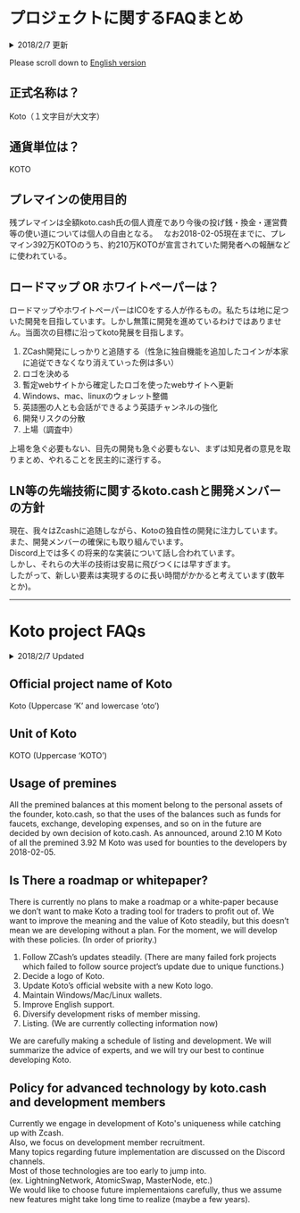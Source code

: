 # プロジェクトに関するFAQまとめ
  
<details>
<summary>2018/2/7 更新</summary>
2018/2/13 修正<br>
2018/2/8 修正<br>
2018/2/7 更新<br>
2018/1/25 修正<br>
2018/1/24 更新<br>
2018/1/23 公開<br>
2018/1/20 作成<br>
(更新:内容変更 / 修正:表記ゆれなどの修正)
<!--折りたたみ前には最新の更新日を適用-->
</details>  

Please scroll down to [English version](#english)  

## 正式名称は？
Koto（１文字目が大文字）

## 通貨単位は？
KOTO

## プレマインの使用目的
残プレマインは全額koto.cash氏の個人資産であり今後の投げ銭・換金・運営費等の使い道については個人の自由となる。  
なお2018-02-05現在までに、プレマイン392万KOTOのうち、約210万KOTOが宣言されていた開発者への報酬などに使われている。

## ロードマップ OR ホワイトペーパーは？
ロードマップやホワイトペーパーはICOをする人が作るもの。私たちは地に足ついた開発を目指しています。しかし無策に開発を進めているわけではありません。当面次の目標に沿ってkoto発展を目指します。

1. ZCash開発にしっかりと追随する（性急に独自機能を追加したコインが本家に追従できなくなり消えていった例は多い）
2. ロゴを決める
3. 暫定webサイトから確定したロゴを使ったwebサイトへ更新
4. Windows、mac、linuxのウォレット整備
5. 英語圏の人とも会話ができるよう英語チャンネルの強化
6. 開発リスクの分散
7. 上場（調査中）

上場を急ぐ必要もない、目先の開発も急ぐ必要もない、まずは知見者の意見を取りまとめ、やれることを民主的に遂行する。

## LN等の先端技術に関するkoto.cashと開発メンバーの方針
現在、我々はZcashに追随しながら、Kotoの独自性の開発に注力しています。  
また、開発メンバーの確保にも取り組んでいます。  
Discord上では多くの将来的な実装について話し合われています。  
しかし、それらの大半の技術は安易に飛びつくには早すぎます。  
したがって、新しい要素は実現するのに長い時間がかかると考えています(数年とか)。  

---

<a name="english"></a>
# Koto project FAQs

<details><summary>2018/2/7 Updated</summary>
2018/2/7 Updated<br>
2018/1/26 Updated<br>
2018/1/24 Updated<br>
2018/1/20 Created<br>
2018/1/23 Published<br>
2018/1/23 Revised mistranslation
</details>  

## Official project name of Koto
Koto (Uppercase ‘K’ and lowercase ‘oto’)

## Unit of Koto
KOTO (Uppercase ‘KOTO’)

## Usage of premines
All the premined balances at this moment belong to the personal assets of the founder, koto.cash, so that the uses of the balances such as funds for faucets, exchange, developing expenses, and so on in the future are decided by own decision of koto.cash. As announced, around 2.10 M Koto of all the premined 3.92 M Koto was used for bounties to the developers by 2018-02-05.

## Is There a roadmap or whitepaper?
There is currently no plans to make a roadmap or a white-paper because we don’t want to make Koto a trading tool for traders to profit out of. We want to improve the meaning and the value of Koto steadily, but this doesn’t mean we are developing without a plan. For the moment, we will develop with these policies. (In order of priority.)

1. Follow ZCash’s updates steadily. (There are many failed fork projects which failed to follow source project’s update due to unique functions.)
2. Decide a logo of Koto.
3. Update Koto’s official website with a new Koto logo.
4. Maintain Windows/Mac/Linux wallets.
5. Improve English support.
6. Diversify development risks of member missing.
7. Listing. (We are currently collecting information now)

We are carefully making a schedule of listing and development. We will summarize the advice of experts, and we will try our best to continue developing Koto.

## Policy for advanced technology by koto.cash and development members
Currently we engage in development of Koto's uniqueness while catching up with Zcash.  
Also, we focus on development member recruitment.  
Many topics regarding future implementation are discussed on the Discord channels.  
Most of those technologies are too early to jump into.  
(ex. LightningNetwork, AtomicSwap, MasterNode, etc.)  
We would like to choose future implementaions carefully, thus we assume new features might take long time to realize (maybe a few years).  
